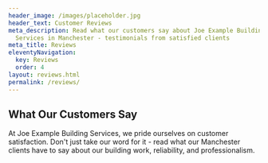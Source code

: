 ```yaml
---
header_image: /images/placeholder.jpg
header_text: Customer Reviews
meta_description: Read what our customers say about Joe Example Building
  Services in Manchester - testimonials from satisfied clients
meta_title: Reviews
eleventyNavigation:
  key: Reviews
  order: 4
layout: reviews.html
permalink: /reviews/
---
```

## What Our Customers Say

At Joe Example Building Services, we pride ourselves on customer satisfaction. Don't just take our word for it - read what our Manchester clients have to say about our building work, reliability, and professionalism.
